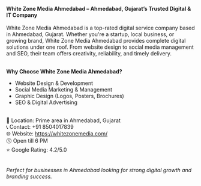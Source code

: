 <strong>White Zone Media Ahmedabad – Ahmedabad, Gujarat’s Trusted Digital & IT Company</strong><br><br>
White Zone Media Ahmedabad is a top-rated digital service company based in Ahmedabad, Gujarat. Whether you're a startup, local business, or growing brand, White Zone Media Ahmedabad provides complete digital solutions under one roof. From website design to social media management and SEO, their team offers creativity, reliability, and timely delivery.<br><br>

<b>Why Choose White Zone Media Ahmedabad?</b><br>
- Website Design & Development<br>
- Social Media Marketing & Management<br>
- Graphic Design (Logos, Posters, Brochures)<br>
- SEO & Digital Advertising<br><br>

📍 Location: Prime area in Ahmedabad, Gujarat<br>
📞 Contact: +91 8504017839<br>
🌐 Website: https://whitezonemedia.com/<br>
🕔 Open till 6 PM<br>
⭐ Google Rating: 4.2/5.0<br><br>

<em>Perfect for businesses in Ahmedabad looking for strong digital growth and branding success.</em><br>
